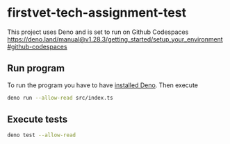 # firstvet-tech-assignment-test

This project uses Deno and is set to run on Github Codespaces
https://deno.land/manual@v1.28.3/getting_started/setup_your_environment#github-codespaces


## Run program

To run the program you have to have [installed Deno](https://deno.land/manual@v1.28.3/getting_started/installation). Then execute

```bash
deno run --allow-read src/index.ts
```

## Execute tests

```bash
deno test --allow-read
```
